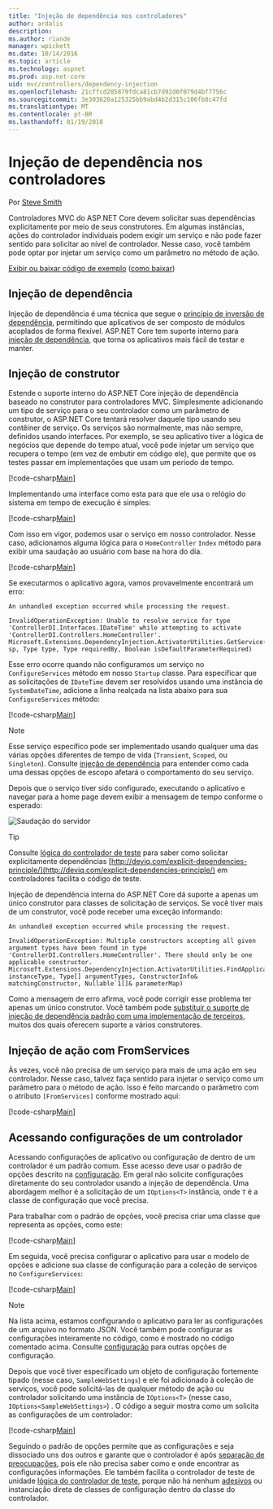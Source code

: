 ```yaml
---
title: "Injeção de dependência nos controladores"
author: ardalis
description: 
ms.author: riande
manager: wpickett
ms.date: 10/14/2016
ms.topic: article
ms.technology: aspnet
ms.prod: asp.net-core
uid: mvc/controllers/dependency-injection
ms.openlocfilehash: 21cffcd285879fdca81cb7d92d0f079d4bf7756c
ms.sourcegitcommit: 3e303620a125325bb9abd4b2d315c106fb8c47fd
ms.translationtype: MT
ms.contentlocale: pt-BR
ms.lasthandoff: 01/19/2018
---
```

# <a name="dependency-injection-into-controllers"></a>Injeção de dependência nos controladores

<a name="dependency-injection-controllers"></a>

Por [Steve Smith](https://ardalis.com/)

Controladores MVC do ASP.NET Core devem solicitar suas dependências explicitamente por meio de seus construtores. Em algumas instâncias, ações do controlador individuais podem exigir um serviço e não pode fazer sentido para solicitar ao nível de controlador. Nesse caso, você também pode optar por injetar um serviço como um parâmetro no método de ação.

[Exibir ou baixar código de exemplo](https://github.com/aspnet/Docs/tree/master/aspnetcore/mvc/controllers/dependency-injection/sample) ([como baixar](xref:tutorials/index#how-to-download-a-sample))

## <a name="dependency-injection"></a>Injeção de dependência

Injeção de dependência é uma técnica que segue o [princípio de inversão de dependência](http://deviq.com/dependency-inversion-principle/), permitindo que aplicativos de ser composto de módulos acoplados de forma flexível. ASP.NET Core tem suporte interno para [injeção de dependência](../../fundamentals/dependency-injection.md), que torna os aplicativos mais fácil de testar e manter.

## <a name="constructor-injection"></a>Injeção de construtor

Estende o suporte interno do ASP.NET Core injeção de dependência baseado no construtor para controladores MVC. Simplesmente adicionando um tipo de serviço para o seu controlador como um parâmetro de construtor, o ASP.NET Core tentará resolver daquele tipo usando seu contêiner de serviço. Os serviços são normalmente, mas não sempre, definidos usando interfaces. Por exemplo, se seu aplicativo tiver a lógica de negócios que depende do tempo atual, você pode injetar um serviço que recupera o tempo (em vez de embutir em código ele), que permite que os testes passar em implementações que usam um período de tempo.

[!code-csharp[Main](dependency-injection/sample/src/ControllerDI/Interfaces/IDateTime.cs)]


Implementando uma interface como esta para que ele usa o relógio do sistema em tempo de execução é simples:

[!code-csharp[Main](dependency-injection/sample/src/ControllerDI/Services/SystemDateTime.cs)]


Com isso em vigor, podemos usar o serviço em nosso controlador. Nesse caso, adicionamos alguma lógica para o `HomeController` `Index` método para exibir uma saudação ao usuário com base na hora do dia.

[!code-csharp[Main](./dependency-injection/sample/src/ControllerDI/Controllers/HomeController.cs?highlight=8,10,12,17,18,19,20,21,22,23,24,25,26,27,28,29,30&range=1-31,51-52)]

Se executarmos o aplicativo agora, vamos provavelmente encontrará um erro:

```
An unhandled exception occurred while processing the request.

InvalidOperationException: Unable to resolve service for type 'ControllerDI.Interfaces.IDateTime' while attempting to activate 'ControllerDI.Controllers.HomeController'.
Microsoft.Extensions.DependencyInjection.ActivatorUtilities.GetService(IServiceProvider sp, Type type, Type requiredBy, Boolean isDefaultParameterRequired)
```

Esse erro ocorre quando não configuramos um serviço no `ConfigureServices` método em nosso `Startup` classe. Para especificar que as solicitações de `IDateTime` devem ser resolvidos usando uma instância de `SystemDateTime`, adicione a linha realçada na lista abaixo para sua `ConfigureServices` método:

[!code-csharp[Main](./dependency-injection/sample/src/ControllerDI/Startup.cs?highlight=4&range=26-27,42-44)]

> [!NOTE]
> Esse serviço específico pode ser implementado usando qualquer uma das várias opções diferentes de tempo de vida (`Transient`, `Scoped`, ou `Singleton`). Consulte [injeção de dependência](../../fundamentals/dependency-injection.md) para entender como cada uma dessas opções de escopo afetará o comportamento do seu serviço.

Depois que o serviço tiver sido configurado, executando o aplicativo e navegar para a home page devem exibir a mensagem de tempo conforme o esperado:

![Saudação do servidor](dependency-injection/_static/server-greeting.png)

>[!TIP]
> Consulte [lógica do controlador de teste](testing.md) para saber como solicitar explicitamente dependências [http://deviq.com/explicit-dependencies-principle/](http://deviq.com/explicit-dependencies-principle/) em controladores facilita o código de teste.

Injeção de dependência interna do ASP.NET Core dá suporte a apenas um único construtor para classes de solicitação de serviços. Se você tiver mais de um construtor, você pode receber uma exceção informando:

```
An unhandled exception occurred while processing the request.

InvalidOperationException: Multiple constructors accepting all given argument types have been found in type 'ControllerDI.Controllers.HomeController'. There should only be one applicable constructor.
Microsoft.Extensions.DependencyInjection.ActivatorUtilities.FindApplicableConstructor(Type instanceType, Type[] argumentTypes, ConstructorInfo& matchingConstructor, Nullable`1[]& parameterMap)
```

Como a mensagem de erro afirma, você pode corrigir esse problema ter apenas um único construtor. Você também pode [substituir o suporte de injeção de dependência padrão com uma implementação de terceiros](../../fundamentals/dependency-injection.md#replacing-the-default-services-container), muitos dos quais oferecem suporte a vários construtores.

## <a name="action-injection-with-fromservices"></a>Injeção de ação com FromServices

Às vezes, você não precisa de um serviço para mais de uma ação em seu controlador. Nesse caso, talvez faça sentido para injetar o serviço como um parâmetro para o método de ação. Isso é feito marcando o parâmetro com o atributo `[FromServices]` conforme mostrado aqui:

[!code-csharp[Main](./dependency-injection/sample/src/ControllerDI/Controllers/HomeController.cs?highlight=1&range=33-38)]

## <a name="accessing-settings-from-a-controller"></a>Acessando configurações de um controlador

Acessando configurações de aplicativo ou configuração de dentro de um controlador é um padrão comum. Esse acesso deve usar o padrão de opções descrito na [configuração](xref:fundamentals/configuration/index). Em geral não solicite configurações diretamente do seu controlador usando a injeção de dependência. Uma abordagem melhor é a solicitação de um `IOptions<T>` instância, onde `T` é a classe de configuração que você precisa.

Para trabalhar com o padrão de opções, você precisa criar uma classe que representa as opções, como este:

[!code-csharp[Main](dependency-injection/sample/src/ControllerDI/Model/SampleWebSettings.cs)]

Em seguida, você precisa configurar o aplicativo para usar o modelo de opções e adicione sua classe de configuração para a coleção de serviços no `ConfigureServices`:

[!code-csharp[Main](./dependency-injection/sample/src/ControllerDI/Startup.cs?highlight=3,4,5,6,9,16,19&range=14-44)]

> [!NOTE]
> Na lista acima, estamos configurando o aplicativo para ler as configurações de um arquivo no formato JSON. Você também pode configurar as configurações inteiramente no código, como é mostrado no código comentado acima. Consulte [configuração](xref:fundamentals/configuration/index) para outras opções de configuração.

Depois que você tiver especificado um objeto de configuração fortemente tipado (nesse caso, `SampleWebSettings`) e ele foi adicionado à coleção de serviços, você pode solicitá-las de qualquer método de ação ou controlador solicitando uma instância de `IOptions<T>` (nesse caso, `IOptions<SampleWebSettings>`) . O código a seguir mostra como um solicita as configurações de um controlador:

[!code-csharp[Main](./dependency-injection/sample/src/ControllerDI/Controllers/SettingsController.cs?highlight=3,5,7&range=7-22)]

Seguindo o padrão de opções permite que as configurações e seja dissociado uns dos outros e garante que o controlador é após [separação de preocupações](http://deviq.com/separation-of-concerns/), pois ele não precisa saber como e onde encontrar as configurações informações. Ele também facilita o controlador de teste de unidade [lógica do controlador de teste](testing.md), porque não há nenhum [adesivos](http://deviq.com/static-cling/) ou instanciação direta de classes de configuração dentro da classe do controlador.

